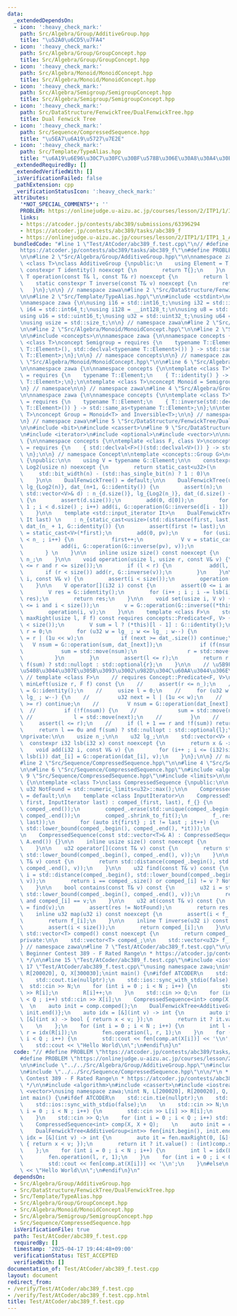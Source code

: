 ```yaml
---
data:
  _extendedDependsOn:
  - icon: ':heavy_check_mark:'
    path: Src/Algebra/Group/AdditiveGroup.hpp
    title: "\u52A0\u6CD5\u7FA4"
  - icon: ':heavy_check_mark:'
    path: Src/Algebra/Group/GroupConcept.hpp
    title: Src/Algebra/Group/GroupConcept.hpp
  - icon: ':heavy_check_mark:'
    path: Src/Algebra/Monoid/MonoidConcept.hpp
    title: Src/Algebra/Monoid/MonoidConcept.hpp
  - icon: ':heavy_check_mark:'
    path: Src/Algebra/Semigroup/SemigroupConcept.hpp
    title: Src/Algebra/Semigroup/SemigroupConcept.hpp
  - icon: ':heavy_check_mark:'
    path: Src/DataStructure/FenwickTree/DualFenwickTree.hpp
    title: Dual Fenwick Tree
  - icon: ':heavy_check_mark:'
    path: Src/Sequence/CompressedSequence.hpp
    title: "\u5EA7\u6A19\u5727\u7E2E"
  - icon: ':heavy_check_mark:'
    path: Src/Template/TypeAlias.hpp
    title: "\u6A19\u6E96\u30C7\u30FC\u30BF\u578B\u306E\u30A8\u30A4\u30EA\u30A2\u30B9"
  _extendedRequiredBy: []
  _extendedVerifiedWith: []
  _isVerificationFailed: false
  _pathExtension: cpp
  _verificationStatusIcon: ':heavy_check_mark:'
  attributes:
    '*NOT_SPECIAL_COMMENTS*': ''
    PROBLEM: https://onlinejudge.u-aizu.ac.jp/courses/lesson/2/ITP1/1/ITP1_1_A
    links:
    - https://atcoder.jp/contests/abc389/submissions/63396294
    - https://atcoder.jp/contests/abc389/tasks/abc389_f
    - https://onlinejudge.u-aizu.ac.jp/courses/lesson/2/ITP1/1/ITP1_1_A
  bundledCode: "#line 1 \"Test/AtCoder/abc389_f.test.cpp\"\n// #define PROBLEM \"\
    https://atcoder.jp/contests/abc389/tasks/abc389_f\"\n#define PROBLEM \"https://onlinejudge.u-aizu.ac.jp/courses/lesson/2/ITP1/1/ITP1_1_A\"\
    \n\n#line 2 \"Src/Algebra/Group/AdditiveGroup.hpp\"\n\nnamespace zawa {\n\ntemplate\
    \ <class T>\nclass AdditiveGroup {\npublic:\n    using Element = T;\n    static\
    \ constexpr T identity() noexcept {\n        return T{};\n    }\n    static constexpr\
    \ T operation(const T& l, const T& r) noexcept {\n        return l + r;\n    }\n\
    \    static constexpr T inverse(const T& v) noexcept {\n        return -v;\n \
    \   }\n};\n\n} // namespace zawa\n#line 2 \"Src/DataStructure/FenwickTree/DualFenwickTree.hpp\"\
    \n\n#line 2 \"Src/Template/TypeAlias.hpp\"\n\n#include <cstdint>\n#include <cstddef>\n\
    \nnamespace zawa {\n\nusing i16 = std::int16_t;\nusing i32 = std::int32_t;\nusing\
    \ i64 = std::int64_t;\nusing i128 = __int128_t;\n\nusing u8 = std::uint8_t;\n\
    using u16 = std::uint16_t;\nusing u32 = std::uint32_t;\nusing u64 = std::uint64_t;\n\
    \nusing usize = std::size_t;\n\n} // namespace zawa\n#line 2 \"Src/Algebra/Group/GroupConcept.hpp\"\
    \n\n#line 2 \"Src/Algebra/Monoid/MonoidConcept.hpp\"\n\n#line 2 \"Src/Algebra/Semigroup/SemigroupConcept.hpp\"\
    \n\n#include <concepts>\n\nnamespace zawa {\n\nnamespace concepts {\n\ntemplate\
    \ <class T>\nconcept Semigroup = requires {\n    typename T::Element;\n    { T::operation(std::declval<typename\
    \ T::Element>(), std::declval<typename T::Element>()) } -> std::same_as<typename\
    \ T::Element>;\n};\n\n} // namespace concepts\n\n} // namespace zawa\n#line 4\
    \ \"Src/Algebra/Monoid/MonoidConcept.hpp\"\n\n#line 6 \"Src/Algebra/Monoid/MonoidConcept.hpp\"\
    \n\nnamespace zawa {\n\nnamespace concepts {\n\ntemplate <class T>\nconcept Identitiable\
    \ = requires {\n    typename T::Element;\n    { T::identity() } -> std::same_as<typename\
    \ T::Element>;\n};\n\ntemplate <class T>\nconcept Monoid = Semigroup<T> and Identitiable<T>;\n\
    \n} // namespace\n\n} // namespace zawa\n#line 4 \"Src/Algebra/Group/GroupConcept.hpp\"\
    \n\nnamespace zawa {\n\nnamespace concepts {\n\ntemplate <class T>\nconcept Inversible\
    \ = requires {\n    typename T::Element;\n    { T::inverse(std::declval<typename\
    \ T::Element>()) } -> std::same_as<typename T::Element>;\n};\n\ntemplate <class\
    \ T>\nconcept Group = Monoid<T> and Inversible<T>;\n\n} // namespace Concept\n\
    \n} // namespace zawa\n#line 5 \"Src/DataStructure/FenwickTree/DualFenwickTree.hpp\"\
    \n\n#include <bit>\n#include <cassert>\n#line 9 \"Src/DataStructure/FenwickTree/DualFenwickTree.hpp\"\
    \n#include <iterator>\n#include <optional>\n#include <vector>\n\nnamespace zawa\
    \ {\n\nnamespace concepts {\n\ntemplate <class F, class V>\nconcept Predicate\
    \ = requires {\n    { std::declval<F>()(std::declval<V>()) } -> std::same_as<bool>;\
    \ \n};\n\n} // namespace Concept\n\ntemplate <concepts::Group G>\nclass DualFenwickTree\
    \ {\npublic:\n\n    using V = typename G::Element;\n\n    constexpr static u32\
    \ Log2(usize n) noexcept {\n        return static_cast<u32>(\n               \
    \     std::bit_width(n) - (std::has_single_bit(n) ? 1 : 0)\n                );\n\
    \    }\n\n    DualFenwickTree() = default;\n\n    DualFenwickTree(usize n) : n_{n},\
    \ lg_{Log2(n)}, dat_(n+1, G::identity()) {\n        assert(n);\n    }\n\n    DualFenwickTree(const\
    \ std::vector<V>& d) : n_{d.size()}, lg_{Log2(n_)}, dat_(d.size() + 1, G::identity())\
    \ {\n        assert(d.size());\n        add(0, d[0]);\n        for (usize i =\
    \ 1 ; i < d.size() ; i++) add(i, G::operation(G::inverse(d[i - 1]), d[i]));\n\
    \    }\n\n    template <std::input_iterator It>\n    DualFenwickTree(It first,\
    \ It last) \n    : n_{static_cast<usize>(std::distance(first, last))}, lg_{Log2(n_)},\
    \ dat_(n_ + 1, G::identity()) {\n        assert(first != last);\n        V pv\
    \ = static_cast<V>(*first);\n        add(0, pv);\n        for (usize i = 1 ; i\
    \ < n_ ; i++) {\n            first++;\n            V v = static_cast<V>(*first);\n\
    \            add(i, G::operation(G::inverse(pv), v));\n            pv = v;\n \
    \       } \n    }\n\n    inline usize size() const noexcept {\n        return\
    \ n_;\n    }\n\n    void operation(usize l, usize r, const V& v) {\n        assert(l\
    \ <= r and r <= size());\n        if (l < r) {\n            add(l, v);\n     \
    \       if (r < size()) add(r, G::inverse(v));\n        }\n    }\n\n    void operation(usize\
    \ i, const V& v) {\n        assert(i < size());\n        operation(i, i + 1, v);\n\
    \    }\n\n    V operator[](i32 i) const {\n        assert(0 <= i and i < (i32)size());\n\
    \        V res = G::identity();\n        for (i++ ; i ; i -= lsb(i)) res = G::operation(dat_[i],\
    \ res);\n        return res;\n    }\n\n    void set(usize i, V v) {\n        assert(0\
    \ <= i and i < size());\n        v = G::operation(G::inverse((*this)[i]), v);\n\
    \        operation(i, v);\n    }\n\n    template <class F>\n    std::optional<usize>\
    \ maxRight(usize l, F f) const requires concepts::Predicate<F, V> {\n        assert(l\
    \ < size());\n        V sum = l ? (*this)[l - 1] : G::identity();\n        usize\
    \ r = 0;\n        for (u32 w = lg_ ; w <= lg_ ; w--) {\n            usize next\
    \ = r | (1u << w);\n            if (next >= dat_.size()) continue;\n         \
    \   V nsum = G::operation(sum, dat_[next]);\n            if (f(nsum)) {\n    \
    \            sum = std::move(nsum);\n                r = std::move(next);\n  \
    \          }\n        }\n        assert(l <= r);\n        return r == size() and\
    \ f(sum) ? std::nullopt : std::optional{r};\n    }\n\n    // \u5B9F\u88C5\u304C\
    \u5408\u3044\u307E\u305B\u3093\u3002\u982D\u304C\u60AA\u3044\u306E\u3067\n   \
    \ // template <class F>\n    // requires Concept::Predicate<F, V>\n    // std::optional<usize>\
    \ minLeft(usize r, F f) const {\n    //     assert(r <= n_);\n    //     V sum\
    \ = G::identity();\n    //     usize l = 0;\n    //     for (u32 w = lg_ ; w <=\
    \ lg_ ; w--) {\n    //         u32 next = l | (1u << w);\n    //         if (next\
    \ >= r) continue;\n    //         V nsum = G::operation(dat_[next], sum);\n  \
    \  //         if (!f(nsum)) {\n    //             sum = std::move(nsum);\n   \
    \ //             l = std::move(next);\n    //         }\n    //     }\n    //\
    \     assert(l <= r);\n    //     if (l + 1 == r and !f(sum)) return r;\n    //\
    \     return l == 0u and f(sum) ? std::nullopt : std::optional{l};\n    // }\n\
    \nprivate:\n\n    usize n_;\n\n    u32 lg_;\n\n    std::vector<V> dat_;\n\n  \
    \  constexpr i32 lsb(i32 x) const noexcept {\n        return x & -x;\n    }\n\n\
    \    void add(i32 i, const V& v) {\n        for (i++ ; i <= (i32)size() ; i +=\
    \ lsb(i)) dat_[i] = G::operation(dat_[i], v);\n    }\n};\n\n} // namespace zawa\n\
    #line 2 \"Src/Sequence/CompressedSequence.hpp\"\n\n#line 4 \"Src/Sequence/CompressedSequence.hpp\"\
    \n\n#line 6 \"Src/Sequence/CompressedSequence.hpp\"\n#include <algorithm>\n#line\
    \ 9 \"Src/Sequence/CompressedSequence.hpp\"\n#include <limits>\n\nnamespace zawa\
    \ {\n\ntemplate <class T>\nclass CompressedSequence {\npublic:\n\n    static constexpr\
    \ u32 NotFound = std::numeric_limits<u32>::max();\n\n    CompressedSequence()\
    \ = default;\n\n    template <class InputIterator>\n    CompressedSequence(InputIterator\
    \ first, InputIterator last) : comped_(first, last), f_{} {\n        std::sort(comped_.begin(),\
    \ comped_.end());\n        comped_.erase(std::unique(comped_.begin(), comped_.end()),\
    \ comped_.end());\n        comped_.shrink_to_fit();\n        f_.reserve(std::distance(first,\
    \ last));\n        for (auto it{first} ; it != last ; it++) {\n            f_.emplace_back(std::distance(comped_.begin(),\
    \ std::lower_bound(comped_.begin(), comped_.end(), *it)));\n        }\n    }\n\
    \n    CompressedSequence(const std::vector<T>& A) : CompressedSequence(A.begin(),\
    \ A.end()) {}\n\n    inline usize size() const noexcept {\n        return comped_.size();\n\
    \    }\n\n    u32 operator[](const T& v) const {\n        return std::distance(comped_.begin(),\
    \ std::lower_bound(comped_.begin(), comped_.end(), v));\n    }\n\n    u32 upper_bound(const\
    \ T& v) const {\n        return std::distance(comped_.begin(), std::upper_bound(comped_.begin(),\
    \ comped_.end(), v));\n    }\n\n    u32 find(const T& v) const {\n        u32\
    \ i = std::distance(comped_.begin(), std::lower_bound(comped_.begin(), comped_.end(),\
    \ v));\n        return i == comped_.size() or comped_[i] != v ? NotFound : i;\n\
    \    }\n\n    bool contains(const T& v) const {\n        u32 i = std::distance(comped_.begin(),\
    \ std::lower_bound(comped_.begin(), comped_.end(), v));\n        return i < comped_.size()\
    \ and comped_[i] == v;\n    }\n\n    u32 at(const T& v) const {\n        u32 res\
    \ = find(v);\n        assert(res != NotFound);\n        return res;\n    }\n\n\
    \    inline u32 map(u32 i) const noexcept {\n        assert(i < f_.size());\n\
    \        return f_[i];\n    }\n\n    inline T inverse(u32 i) const noexcept {\n\
    \        assert(i < size());\n        return comped_[i];\n    }\n\n    inline\
    \ std::vector<T> comped() const noexcept {\n        return comped_;\n    }\n\n\
    private:\n\n    std::vector<T> comped_;\n\n    std::vector<u32> f_;\n\n};\n\n\
    } // namespace zawa\n#line 7 \"Test/AtCoder/abc389_f.test.cpp\"\n\n/*\n * AtCoder\
    \ Beginner Contest 389 - F Rated Range\n * https://atcoder.jp/contests/abc389/submissions/63396294\n\
    \ */\n\n#line 15 \"Test/AtCoder/abc389_f.test.cpp\"\n#include <iostream>\n#line\
    \ 17 \"Test/AtCoder/abc389_f.test.cpp\"\nusing namespace zawa;\nint N, L[200020],\
    \ R[200020], Q, X[300030];\nint main() {\n#ifdef ATCODER\n    std::cin.tie(nullptr);\n\
    \    std::cout.tie(nullptr);\n    std::ios::sync_with_stdio(false);\n    \n  \
    \  std::cin >> N;\n    for (int i = 0 ; i < N ; i++) {\n        std::cin >> L[i]\
    \ >> R[i];\n        R[i]++;\n    }\n    std::cin >> Q;\n    for (int i = 0 ; i\
    \ < Q ; i++) std::cin >> X[i];\n    CompressedSequence<int> comp(X, X + Q);  \
    \  \n    auto init = comp.comped();\n    DualFenwickTree<AdditiveGroup<int>> fen{init.begin(),\
    \ init.end()};\n    auto idx = [&](int v) -> int {\n        auto it = fen.maxRight(0,\
    \ [&](int x) -> bool { return x < v; });\n        return it ? it.value() : (int)comp.size();\
    \    \n    };\n    for (int i = 0 ; i < N ; i++) {\n        int l = idx(L[i]),\
    \ r = idx(R[i]);\n        fen.operation(l, r, 1);\n    }\n    for (int i = 0 ;\
    \ i < Q ; i++) {\n        std::cout << fen[comp.at(X[i])] << '\\n';\n    }\n#else\n\
    \    std::cout << \"Hello World\\n\";\n#endif\n}\n"
  code: "// #define PROBLEM \"https://atcoder.jp/contests/abc389/tasks/abc389_f\"\n\
    #define PROBLEM \"https://onlinejudge.u-aizu.ac.jp/courses/lesson/2/ITP1/1/ITP1_1_A\"\
    \n\n#include \"../../Src/Algebra/Group/AdditiveGroup.hpp\"\n#include \"../../Src/DataStructure/FenwickTree/DualFenwickTree.hpp\"\
    \n#include \"../../Src/Sequence/CompressedSequence.hpp\"\n\n/*\n * AtCoder Beginner\
    \ Contest 389 - F Rated Range\n * https://atcoder.jp/contests/abc389/submissions/63396294\n\
    \ */\n\n#include <algorithm>\n#include <cassert>\n#include <iostream>\n#include\
    \ <vector>\nusing namespace zawa;\nint N, L[200020], R[200020], Q, X[300030];\n\
    int main() {\n#ifdef ATCODER\n    std::cin.tie(nullptr);\n    std::cout.tie(nullptr);\n\
    \    std::ios::sync_with_stdio(false);\n    \n    std::cin >> N;\n    for (int\
    \ i = 0 ; i < N ; i++) {\n        std::cin >> L[i] >> R[i];\n        R[i]++;\n\
    \    }\n    std::cin >> Q;\n    for (int i = 0 ; i < Q ; i++) std::cin >> X[i];\n\
    \    CompressedSequence<int> comp(X, X + Q);    \n    auto init = comp.comped();\n\
    \    DualFenwickTree<AdditiveGroup<int>> fen{init.begin(), init.end()};\n    auto\
    \ idx = [&](int v) -> int {\n        auto it = fen.maxRight(0, [&](int x) -> bool\
    \ { return x < v; });\n        return it ? it.value() : (int)comp.size();    \n\
    \    };\n    for (int i = 0 ; i < N ; i++) {\n        int l = idx(L[i]), r = idx(R[i]);\n\
    \        fen.operation(l, r, 1);\n    }\n    for (int i = 0 ; i < Q ; i++) {\n\
    \        std::cout << fen[comp.at(X[i])] << '\\n';\n    }\n#else\n    std::cout\
    \ << \"Hello World\\n\";\n#endif\n}\n"
  dependsOn:
  - Src/Algebra/Group/AdditiveGroup.hpp
  - Src/DataStructure/FenwickTree/DualFenwickTree.hpp
  - Src/Template/TypeAlias.hpp
  - Src/Algebra/Group/GroupConcept.hpp
  - Src/Algebra/Monoid/MonoidConcept.hpp
  - Src/Algebra/Semigroup/SemigroupConcept.hpp
  - Src/Sequence/CompressedSequence.hpp
  isVerificationFile: true
  path: Test/AtCoder/abc389_f.test.cpp
  requiredBy: []
  timestamp: '2025-04-17 19:44:48+09:00'
  verificationStatus: TEST_ACCEPTED
  verifiedWith: []
documentation_of: Test/AtCoder/abc389_f.test.cpp
layout: document
redirect_from:
- /verify/Test/AtCoder/abc389_f.test.cpp
- /verify/Test/AtCoder/abc389_f.test.cpp.html
title: Test/AtCoder/abc389_f.test.cpp
---
```

